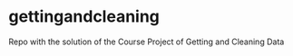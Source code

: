 gettingandcleaning
==================

Repo with the solution of the Course Project of Getting and Cleaning Data
